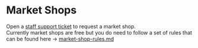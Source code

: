 # Market Shops

Open a [staff support ticket](https://discord.gg/hFJWRDKyNz) to request a market shop.\
Currently market shops are free but you do need to follow a set of rules that can be found here -> [market-shop-rules.md](market-shop-rules.md "mention")
